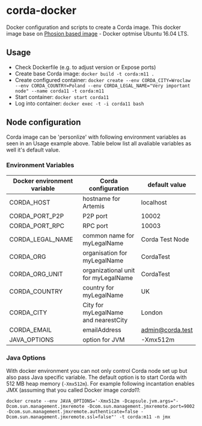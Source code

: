 # corda-docker
Docker configuration and scripts to create a Corda image. This docker image base on [Phosion based image](https://github.com/phusion/baseimage-docker) - Docker optmise Ubuntu 16.04 LTS.


## Usage

* Check Dockerfile (e.g. to adjust version or Expose ports)
* Create base Corda image: `docker build -t corda:m11 .`
* Create configured container: `docker create --env CORDA_CITY=Wroclaw --env CORDA_COUNTRY=Poland --env CORDA_LEGAL_NAME="Very important node" --name corda11 -t corda:m11`
* Start container: `docker start corda11`
* Log into container: `docker exec -t -i corda11 bash`


## Node configuration
Corda image can be 'personlize' with following environment variables as seen in an Usage example above. Table below list all avaliable variables as well it's default value.


### Environment Variables  

Docker environment variable | Corda configuration | default value 
--- | --- | ---
CORDA_HOST | hostname for Artemis |  localhost 
CORDA_PORT_P2P | P2P port |10002 
CORDA_PORT_RPC | RPC port |10003
CORDA_LEGAL_NAME | common name for myLegalName| Corda Test Node 
CORDA_ORG | organisation  for myLegalName | CordaTest
CORDA_ORG_UNIT | organizational unit for myLegalName | CordaTest
CORDA_COUNTRY | country for myLegalName | UK
CORDA_CITY | City for myLegalName and nearestCity | London 
CORDA_EMAIL | emailAddress | admin@corda.test 
JAVA_OPTIONS | option for JVM | -Xmx512m

### Java Options

With docker environment you can not only control Corda node set up but also pass Java specific variable. The default option is to start Corda with 512 MB heap memory (`-Xmx512m`). For example following incantation enables JMX (assuming that you called Docker image _corda11_:

```docker create --env JAVA_OPTIONS='-Xmx512m -Dcapsule.jvm.args="-Dcom.sun.management.jmxremote -Dcom.sun.management.jmxremote.port=9002 -Dcom.sun.management.jmxremote.authenticate=false -Dcom.sun.management.jmxremote.ssl=false"' -t corda:m11 -n jmx```
